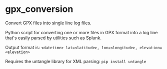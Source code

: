 gpx_conversion
==============

Convert GPX files into single line log files.

Python script for converting one or more files in GPX format into a log line
that's easily parsed by utilities such as Splunk.

Output format is:
    ```<datetime> lat=<latitude>, lon=<longitude>, elevation=<elevation>```

Requires the untangle library for XML parsing:
    ```pip install untangle```
